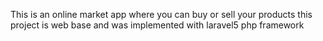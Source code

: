 This is an online market app where you can buy or sell your products
this project is web base and was implemented with laravel5 php framework

